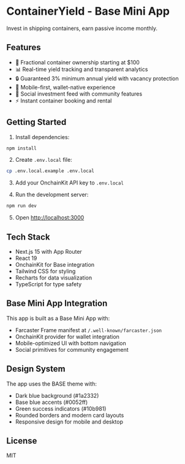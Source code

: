 # ContainerYield - Base Mini App

Invest in shipping containers, earn passive income monthly.

## Features

- 🏦 Fractional container ownership starting at $100
- 📊 Real-time yield tracking and transparent analytics
- 🔒 Guaranteed 3% minimum annual yield with vacancy protection
- 📱 Mobile-first, wallet-native experience
- 🎯 Social investment feed with community features
- ⚡ Instant container booking and rental

## Getting Started

1. Install dependencies:
```bash
npm install
```

2. Create `.env.local` file:
```bash
cp .env.local.example .env.local
```

3. Add your OnchainKit API key to `.env.local`

4. Run the development server:
```bash
npm run dev
```

5. Open [http://localhost:3000](http://localhost:3000)

## Tech Stack

- Next.js 15 with App Router
- React 19
- OnchainKit for Base integration
- Tailwind CSS for styling
- Recharts for data visualization
- TypeScript for type safety

## Base Mini App Integration

This app is built as a Base Mini App with:
- Farcaster Frame manifest at `/.well-known/farcaster.json`
- OnchainKit provider for wallet integration
- Mobile-optimized UI with bottom navigation
- Social primitives for community engagement

## Design System

The app uses the BASE theme with:
- Dark blue background (#1a2332)
- Base blue accents (#0052ff)
- Green success indicators (#10b981)
- Rounded borders and modern card layouts
- Responsive design for mobile and desktop

## License

MIT
